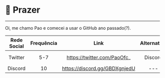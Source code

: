 # 👋 Prazer

---

Oi, me chamo Pao e comecei a usar o GitHub ano passado(?).

| Rede Social | Frequência | Link                          | Alternativa | Resultado       |
|:-----------:|:----------:|:-----------------------------:|:-----------:|:---------------:|
| Twitter     | 5-7        | https://twitter.com/PaoOfc_   | Discord     | N me procura lá |
| Discord     | 10         | https://discord.gg/GBDXgnjedU | ---         | É lá mn         |


